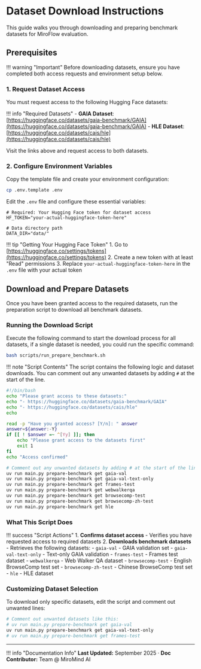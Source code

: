 # Dataset Download Instructions

This guide walks you through downloading and preparing benchmark datasets for MiroFlow evaluation.

## Prerequisites

!!! warning "Important"
    Before downloading datasets, ensure you have completed both access requests and environment setup below.

### 1. Request Dataset Access

You must request access to the following Hugging Face datasets:

!!! info "Required Datasets"
    - **GAIA Dataset**: [https://huggingface.co/datasets/gaia-benchmark/GAIA](https://huggingface.co/datasets/gaia-benchmark/GAIA)
    - **HLE Dataset**: [https://huggingface.co/datasets/cais/hle](https://huggingface.co/datasets/cais/hle)

Visit the links above and request access to both datasets.

### 2. Configure Environment Variables

Copy the template file and create your environment configuration:

```bash
cp .env.template .env
```

Edit the `.env` file and configure these essential variables:

```env title=".env"
# Required: Your Hugging Face token for dataset access
HF_TOKEN="your-actual-huggingface-token-here"

# Data directory path 
DATA_DIR="data/"
```

!!! tip "Getting Your Hugging Face Token"
    1. Go to [https://huggingface.co/settings/tokens](https://huggingface.co/settings/tokens)
    2. Create a new token with at least "Read" permissions
    3. Replace `your-actual-huggingface-token-here` in the `.env` file with your actual token

## Download and Prepare Datasets

Once you have been granted access to the required datasets, run the preparation script to download all benchmark datasets.

### Running the Download Script

Execute the following command to start the download process for all datasets, if a single dataset is needed, you could run the specific command:

```bash
bash scripts/run_prepare_benchmark.sh
```

!!! note "Script Contents"
    The script contains the following logic and dataset downloads. You can comment out any unwanted datasets by adding `#` at the start of the line.

```bash title="scripts/run_prepare_benchmark.sh"
#!/bin/bash
echo "Please grant access to these datasets:"
echo "- https://huggingface.co/datasets/gaia-benchmark/GAIA"
echo "- https://huggingface.co/datasets/cais/hle"
echo

read -p "Have you granted access? [Y/n]: " answer
answer=${answer:-Y}
if [[ ! $answer =~ ^[Yy] ]]; then
    echo "Please grant access to the datasets first"
    exit 1
fi
echo "Access confirmed"

# Comment out any unwanted datasets by adding # at the start of the line
uv run main.py prepare-benchmark get gaia-val
uv run main.py prepare-benchmark get gaia-val-text-only
uv run main.py prepare-benchmark get frames-test
uv run main.py prepare-benchmark get webwalkerqa
uv run main.py prepare-benchmark get browsecomp-test
uv run main.py prepare-benchmark get browsecomp-zh-test
uv run main.py prepare-benchmark get hle
```

### What This Script Does

!!! success "Script Actions"
    1. **Confirms dataset access** - Verifies you have requested access to required datasets
    2. **Downloads benchmark datasets** - Retrieves the following datasets:
        - `gaia-val` - GAIA validation set
        - `gaia-val-text-only` - Text-only GAIA validation
        - `frames-test` - Frames test dataset
        - `webwalkerqa` - Web Walker QA dataset
        - `browsecomp-test` - English BrowseComp test set
        - `browsecomp-zh-test` - Chinese BrowseComp test set
        - `hle` - HLE dataset

### Customizing Dataset Selection

To download only specific datasets, edit the script and comment out unwanted lines:

```bash
# Comment out unwanted datasets like this:
# uv run main.py prepare-benchmark get gaia-val
uv run main.py prepare-benchmark get gaia-val-text-only
# uv run main.py prepare-benchmark get frames-test
```

---

!!! info "Documentation Info"
    **Last Updated:** September 2025 · **Doc Contributor:** Team @ MiroMind AI
